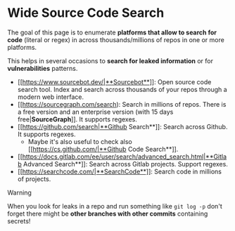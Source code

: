 # Wide Source Code Search


The goal of this page is to enumerate **platforms that allow to search for code** (literal or regex) in across thousands/millions of repos in one or more platforms.

This helps in several occasions to **search for leaked information** or for **vulnerabilities** patterns.

- [[https://www.sourcebot.dev/|**Sourcebot**]]: Open source code search tool. Index and search across thousands of your repos through a modern web interface.
- [[https://sourcegraph.com/search): Search in millions of repos. There is a free version and an enterprise version (with 15 days free|**SourceGraph**]]. It supports regexes. 
- [[https://github.com/search|**Github Search**]]: Search across Github. It supports regexes.
  - Maybe it's also useful to check also [[https://cs.github.com/|**Github Code Search**]].
- [[https://docs.gitlab.com/ee/user/search/advanced_search.html|**Gitlab Advanced Search**]]: Search across Gitlab projects. Support regexes.
- [[https://searchcode.com/|**SearchCode**]]: Search code in millions of projects.

> [!WARNING]
> When you look for leaks in a repo and run something like `git log -p` don't forget there might be **other branches with other commits** containing secrets!



